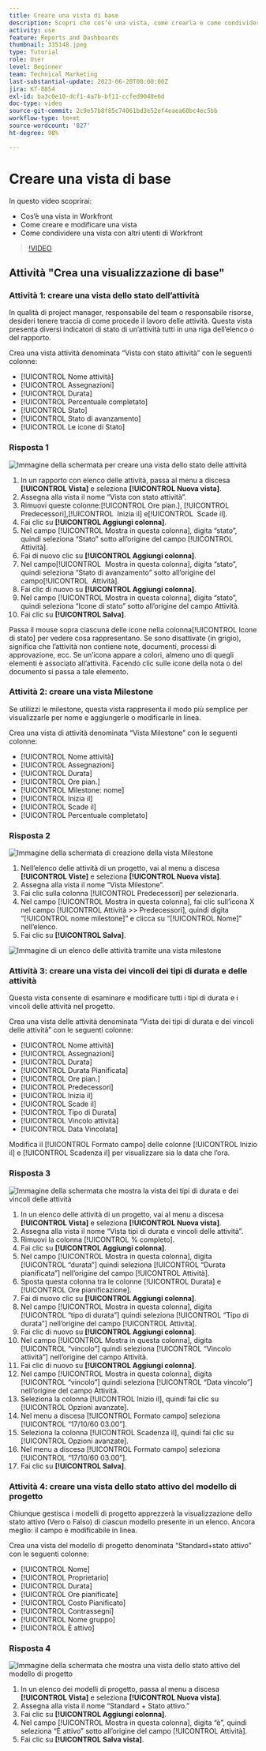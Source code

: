 ```yaml
---
title: Creare una vista di base
description: Scopri che cos’è una vista, come crearla e come condividerla con altri utenti in Workfront.
activity: use
feature: Reports and Dashboards
thumbnail: 335148.jpeg
type: Tutorial
role: User
level: Beginner
team: Technical Marketing
last-substantial-update: 2023-06-20T00:00:00Z
jira: KT-8854
exl-id: ba3c0e10-dcf1-4a7b-bf11-ccfed9040e6d
doc-type: video
source-git-commit: 2c9e57b8f85c74061bd3e52ef4eaea60bc4ec5bb
workflow-type: tm+mt
source-wordcount: '827'
ht-degree: 98%

---
```


# Creare una vista di base

In questo video scoprirai:

* Cos’è una vista in Workfront
* Come creare e modificare una vista
* Come condividere una vista con altri utenti di Workfront

>[!VIDEO](https://video.tv.adobe.com/v/3450246/?quality=12&learn=on&captions=ita)

## Attività &quot;Crea una visualizzazione di base&quot;


### Attività 1: creare una vista dello stato dell’attività

In qualità di project manager, responsabile del team o responsabile risorse, desideri tenere traccia di come procede il lavoro delle attività. Questa vista presenta diversi indicatori di stato di un’attività tutti in una riga dell’elenco o del rapporto.

Crea una vista attività denominata “Vista con stato attività” con le seguenti colonne:

* [!UICONTROL Nome attività]
* [!UICONTROL Assegnazioni]
* [!UICONTROL Durata]
* [!UICONTROL Percentuale completato]
* [!UICONTROL Stato]
* [!UICONTROL Stato di avanzamento]
* [!UICONTROL Le icone di Stato]

### Risposta 1

![Immagine della schermata per creare una vista dello stato delle attività](assets/view-exercise.png)

1. In un rapporto con elenco delle attività, passa al menu a discesa **[!UICONTROL Vista]** e seleziona **[!UICONTROL Nuova vista]**.
1. Assegna alla vista il nome “Vista con stato attività”.
1. Rimuovi queste colonne:[!UICONTROL Ore pian.], [!UICONTROL Predecessori],[!UICONTROL &#x200B; Inizia il] e[!UICONTROL &#x200B; Scade il].
1. Fai clic su **[!UICONTROL Aggiungi colonna]**.
1. Nel campo [!UICONTROL Mostra in questa colonna], digita “stato”, quindi seleziona “Stato” sotto all’origine del campo [!UICONTROL Attività].
1. Fai di nuovo clic su **[!UICONTROL Aggiungi colonna]**.
1. Nel campo[!UICONTROL &#x200B; Mostra in questa colonna], digita “stato”, quindi seleziona “Stato di avanzamento” sotto all’origine del campo[!UICONTROL &#x200B; Attività].
1. Fai clic di nuovo su **[!UICONTROL Aggiungi colonna]**.
1. Nel campo [!UICONTROL Mostra in questa colonna], digita “stato”, quindi seleziona “Icone di stato” sotto all’origine del campo Attività.
1. Fai clic su **[!UICONTROL Salva]**.

Passa il mouse sopra ciascuna delle icone nella colonna[!UICONTROL &#x200B; Icone di stato] per vedere cosa rappresentano. Se sono disattivate (in grigio), significa che l’attività non contiene note, documenti, processi di approvazione, ecc. Se un’icona appare a colori, almeno uno di quegli elementi è associato all’attività. Facendo clic sulle icone della nota o del documento si passa a tale elemento.

### Attività 2: creare una vista Milestone

Se utilizzi le milestone, questa vista rappresenta il modo più semplice per visualizzarle per nome e aggiungerle o modificarle in linea.

Crea una vista di attività denominata “Vista Milestone” con le seguenti colonne:

* [!UICONTROL Nome attività]
* [!UICONTROL Assegnazioni]
* [!UICONTROL Durata]
* [!UICONTROL Ore pian.]
* [!UICONTROL Milestone: nome]
* [!UICONTROL Inizia il]
* [!UICONTROL Scade il]
* [!UICONTROL Percentuale completato]


### Risposta 2

![Immagine della schermata di creazione della vista Milestone](assets/view-milestone-exercise-1.png)

1. Nell’elenco delle attività di un progetto, vai al menu a discesa **[!UICONTROL Viste]** e seleziona **[!UICONTROL Nuova vista]**.
1. Assegna alla vista il nome “Vista Milestone”.
1. Fai clic sulla colonna [!UICONTROL Predecessori] per selezionarla.
1. Nel campo [!UICONTROL Mostra in questa colonna], fai clic sull’icona X nel campo [!UICONTROL Attività >> Predecessori], quindi digita “[!UICONTROL nome milestone]” e clicca su “[!UICONTROL Nome]” nell’elenco.
1. Fai clic su **[!UICONTROL Salva]**.

![Immagine di un elenco delle attività tramite una vista milestone](assets/view-milestone-exercise-2.png)

### Attività 3: creare una vista dei vincoli dei tipi di durata e delle attività

Questa vista consente di esaminare e modificare tutti i tipi di durata e i vincoli delle attività nel progetto.

Crea una vista delle attività denominata “Vista dei tipi di durata e dei vincoli delle attività” con le seguenti colonne:

* [!UICONTROL Nome attività]
* [!UICONTROL Assegnazioni]
* [!UICONTROL Durata]
* [!UICONTROL Durata Pianificata]
* [!UICONTROL Ore pian.]
* [!UICONTROL Predecessori]
* [!UICONTROL Inizia il]
* [!UICONTROL Scade il]
* [!UICONTROL Tipo di Durata]
* [!UICONTROL Vincolo attività]
* [!UICONTROL Data Vincolata]

Modifica il [!UICONTROL Formato campo] delle colonne [!UICONTROL Inizio il] e [!UICONTROL Scadenza il] per visualizzare sia la data che l’ora.

### Risposta 3

![Immagine della schermata che mostra la vista dei tipi di durata e dei vincoli delle attività](assets/view-activity-3.png)

1. In un elenco delle attività di un progetto, vai al menu a discesa **[!UICONTROL Vista]** e seleziona **[!UICONTROL Nuova vista]**.
1. Assegna alla vista il nome “Vista tipi di durata e vincoli delle attività”.
1. Rimuovi la colonna [!UICONTROL % completo].
1. Fai clic su **[!UICONTROL Aggiungi colonna]**.
1. Nel campo [!UICONTROL Mostra in questa colonna], digita [!UICONTROL “durata”] quindi seleziona [!UICONTROL “Durata pianificata”] nell’origine del campo [!UICONTROL Attività].
1. Sposta questa colonna tra le colonne [!UICONTROL Durata] e [!UICONTROL Ore pianificazione].
1. Fai di nuovo clic su **[!UICONTROL Aggiungi colonna]**.
1. Nel campo [!UICONTROL Mostra in questa colonna], digita [!UICONTROL “tipo di durata”] quindi seleziona [!UICONTROL “Tipo di durata”] nell’origine del campo [!UICONTROL Attività].
1. Fai clic di nuovo su **[!UICONTROL Aggiungi colonna]**.
1. Nel campo [!UICONTROL Mostra in questa colonna], digita [!UICONTROL “vincolo”] quindi seleziona [!UICONTROL “Vincolo attività”] nell’origine del campo Attività.
1. Fai clic di nuovo su **[!UICONTROL Aggiungi colonna]**.
1. Nel campo [!UICONTROL Mostra in questa colonna], digita [!UICONTROL “vincolo”] quindi seleziona [!UICONTROL “Data vincolo”] nell’origine del campo Attività.
1. Seleziona la colonna [!UICONTROL Inizio il], quindi fai clic su [!UICONTROL Opzioni avanzate].
1. Nel menu a discesa [!UICONTROL Formato campo] seleziona [!UICONTROL “17/10/60 03.00”].
1. Seleziona la colonna [!UICONTROL Scadenza il], quindi fai clic su [!UICONTROL Opzioni avanzate].
1. Nel menu a discesa [!UICONTROL Formato campo] seleziona [!UICONTROL “17/10/60 03.00”].
1. Fai clic su **[!UICONTROL Salva]**.

### Attività 4: creare una vista dello stato attivo del modello di progetto

Chiunque gestisca i modelli di progetto apprezzerà la visualizzazione dello stato attivo (Vero o Falso) di ciascun modello presente in un elenco. Ancora meglio: il campo è modificabile in linea.

Crea una vista del modello di progetto denominata “Standard+stato attivo” con le seguenti colonne:

* [!UICONTROL Nome]
* [!UICONTROL Proprietario]
* [!UICONTROL Durata]
* [!UICONTROL Ore pianificate]
* [!UICONTROL Costo Pianificato]
* [!UICONTROL Contrassegni]
* [!UICONTROL Nome gruppo]
* [!UICONTROL È attivo]


### Risposta 4

![Immagine della schermata che mostra una vista dello stato attivo del modello di progetto](assets/view-activity-4.png)

1. In un elenco dei modelli di progetto, passa al menu a discesa **[!UICONTROL Vista]** e seleziona **[!UICONTROL Nuova vista]**.
1. Assegna alla vista il nome “Standard + Stato attivo.”
1. Fai clic su **[!UICONTROL Aggiungi colonna]**.
1. Nel campo [!UICONTROL Mostra in questa colonna], digita “è”, quindi seleziona “È attivo” sotto all’origine del campo [!UICONTROL Attività].
1. Fai clic su **[!UICONTROL Salva vista]**.
